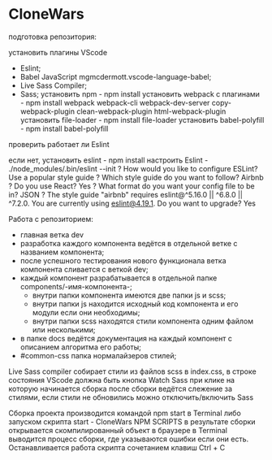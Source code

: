 # CloneWars

подготовка репозитория:

установить плагины VScode
- Eslint; 
- Babel JavaScript  mgmcdermott.vscode-language-babel;
- Live Sass Compiler;
- Sass;
установить npm - npm install
установить webpack с плагинами - npm install webpack webpack-cli webpack-dev-server copy-webpack-plugin clean-webpack-plugin html-webpack-plugin
установить file-loader - npm install file-loader
установить babel-polyfill - npm install babel-polyfill 

проверить работает ли Eslint

если нет, установить eslint - npm install
настроить Eslint -
 ./node_modules/.bin/eslint --init
? How would you like to configure ESLint? Use a popular style guide
? Which style guide do you want to follow? Airbnb
? Do you use React? Yes
? What format do you want your config file to be in? JSON
? The style guide "airbnb" requires eslint@^5.16.0 || ^6.8.0 || ^7.2.0. You are currently using eslint@4.19.1.
  Do you want to upgrade? Yes

Работа с репозиторием:
 - главная ветка dev
 - разработка каждого компонента ведётся в отдельной ветке c названием компонента;
 - после успешного тестирования нового функционала ветка компонента сливается с веткой dev;
 - каждый компонент разрабатывается в отдельной папке components/-имя-компонента-;
   - внутри папки компонента имеются две папки js и scss;
   - внутри папки js находится исходный код компонента и его модули если они необходимы;
   - внутри папки scss находятся стили компонента одним файлом или несколькими;
 - в папке docs ведётся документация на каждый компонент с описанием алгоритма его работы;
 - #common-css папка нормалайзеров стилей;

Live Sass compiler собирает стили из файлов scss в index.css, 
в строке состояния VScode должна быть кнопка Watch Sass при клике на которую начинается сборка
после сборки ведётся слежение за стилями, если стили не обновились можно отключить/включить Sass

 Сборка проекта производится командой npm start в Terminal либо запуском скрипта start - CloneWars NPM SCRIPTS
 в результате сборки открывается скомпилированный объект в браузере в Terminal выводится процесс сборки, 
 где указываются ошибки если они есть.
 Останавливается работа скрипта сочетанием клавиш Ctrl + C